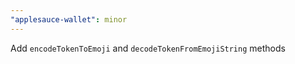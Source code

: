```yaml
---
"applesauce-wallet": minor
---
```


Add `encodeTokenToEmoji` and `decodeTokenFromEmojiString` methods
